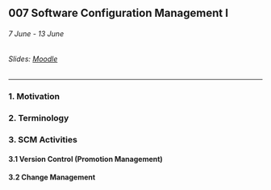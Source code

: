 ## 007 Software Configuration Management I

###### 7 June - 13 June

###### Slides: [Moodle](https://www.moodle.tum.de/mod/resource/view.php?id=589540)

---

### 1. Motivation

### 2. Terminology

### 3. SCM Activities

#### 3.1 Version Control \(Promotion Management\)

#### 3.2 Change Management



